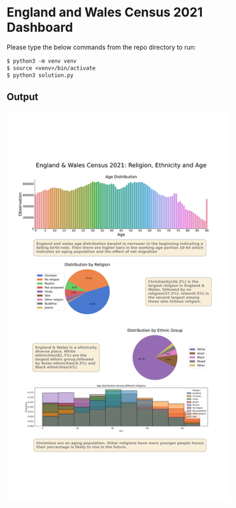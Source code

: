 # England and Wales Census 2021 Dashboard

Please type the below commands from the repo directory to run:
```
$ python3 -m venv venv
$ source <venv>/bin/activate
$ python3 solution.py
```
## Output
![plot](./dashboard.png)
